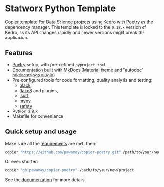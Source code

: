 # Statworx Python Template

[Copier](https://github.com/copier-org/copier) template
For Data Science projects using [Kedro](https://kedro.readthedocs.io/en/stable/) with [Poetry](https://github.com/python-poetry/poetry) as the dependency manager.
This template is locked to the `0.18.x` version of Kedro, as its API changes rapidly and newer versions might break the application.

## Features

- [Poetry](https://github.com/sdispater/poetry) setup, with pre-defined `pyproject.toml`
- Documentation built with [MkDocs](https://github.com/mkdocs/mkdocs)
  ([Material theme](https://github.com/squidfunk/mkdocs-material)
  and "autodoc" [mkdocstrings plugin](https://github.com/pawamoy/mkdocstrings))
- Pre-configured tools for code formatting, quality analysis and testing:
    - [black](https://github.com/psf/black),
    - [flake8](https://gitlab.com/pycqa/flake8) and plugins,
    - [isort](https://github.com/timothycrosley/isort),
    - [mypy](https://github.com/python/mypy),
    - [safety](https://github.com/pyupio/safety)
- Python 3.8.x
- Makefile for convenience

## Quick setup and usage

Make sure all the
[requirements](https://pawamoy.github.io/copier-poetry/requirements)
are met, then:

```bash
copier "https://github.com/pawamoy/copier-poetry.git" /path/to/your/new/project
```

Or even shorter:

```bash
copier "gh:pawamoy/copier-poetry" /path/to/your/new/project
```

See the [documentation](https://pawamoy.github.io/copier-poetry)
for more details.
